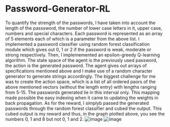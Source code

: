 # Password-Generator-RL
To quantify the strength of the passwords, I have taken into account the length of the passsword, the number of lower case letters in it, upper case, numbers and special characters. Each password is represented as an array of 5 elements each of which is a parameter from the above list. I implemented a password classifier using random forest classification module which gives out 0, 1 or 2 if the password is weak, moderate or strong respectively. 
Then, I implememented an epsilon-greedy Q-learning algorithm. The state space of the agent is the previously used password, the action is the generated password. The agent gives out arrays of specifications mentioned above and I make use of a random character generator to generate strings accordingly.
The biggest challenge for me was to create the action space, which is a list of all ordered paors of the above mentioned vectors (without the length entry) with lengths ranging from 5-15. The passwords generated lie in this interval only.
This mapping made possible the easy indexing when it came to updating the weights in back propagation. 
As for the reward, I simplyb passed the generated passwords through the random forest classifier and cubed the output. This cubed output is my reward and thus, in the graph plotted above, you see the numbers 0, 1 and 8 but not 0, 1 and 2.
![image](https://github.com/PseudoDragonMan/Password-Generator-RL/assets/132740618/343627a2-225c-4038-9573-9df8fa0d800c)
![image](https://github.com/PseudoDragonMan/Password-Generator-RL/assets/132740618/602e82c0-4578-48f7-9407-fad41ac896ca)
